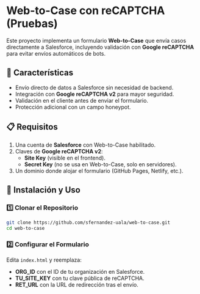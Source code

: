 # Web-to-Case con reCAPTCHA (Pruebas)

Este proyecto implementa un formulario **Web-to-Case** que envía casos directamente a Salesforce, incluyendo validación con **Google reCAPTCHA** para evitar envíos automáticos de bots.

## 🚀 Características

- Envío directo de datos a Salesforce sin necesidad de backend.
- Integración con **Google reCAPTCHA v2** para mayor seguridad.
- Validación en el cliente antes de enviar el formulario.
- Protección adicional con un campo honeypot.

## 📋 Requisitos

1. Una cuenta de **Salesforce** con Web-to-Case habilitado.
2. Claves de **Google reCAPTCHA v2**:
   - **Site Key** (visible en el frontend).
   - **Secret Key** (no se usa en Web-to-Case, solo en servidores).
3. Un dominio donde alojar el formulario (GitHub Pages, Netlify, etc.).

## 📄 Instalación y Uso

### 1️⃣ Clonar el Repositorio

```bash
git clone https://github.com/sfernandez-uala/web-to-case.git
cd web-to-case
```
### 2️⃣ Configurar el Formulario

Edita `index.html` y reemplaza:

- **ORG\_ID** con el ID de tu organización en Salesforce.
- **TU\_SITE\_KEY** con tu clave pública de reCAPTCHA.
- **RET\_URL** con la URL de redirección tras el envío.